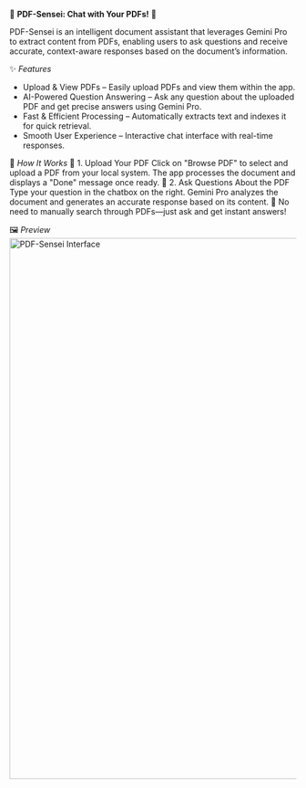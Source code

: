 📄 **PDF-Sensei: Chat with Your PDFs!** 🤖

PDF-Sensei is an intelligent document assistant that leverages Gemini Pro to extract content from PDFs, enabling users to ask questions and receive accurate, context-aware responses based on the document’s information.

✨ *Features*
- Upload & View PDFs – Easily upload PDFs and view them within the app.
- AI-Powered Question Answering – Ask any question about the uploaded PDF and get precise answers using Gemini Pro.
- Fast & Efficient Processing – Automatically extracts text and indexes it for quick retrieval.
- Smooth User Experience – Interactive chat interface with real-time responses.

🔹 *How It Works*
📌 1. Upload Your PDF
Click on "Browse PDF" to select and upload a PDF from your local system.
The app processes the document and displays a "Done" message once ready.
💬 2. Ask Questions About the PDF
Type your question in the chatbox on the right.
Gemini Pro analyzes the document and generates an accurate response based on its content.
🚀 No need to manually search through PDFs—just ask and get instant answers!

🖼️ *Preview*
<img width="948" alt="PDF-Sensei Interface" src="https://github.com/user-attachments/assets/822b6de4-47ab-4630-bfd2-9d19eaf7e2ed" />
